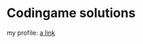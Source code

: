 # Codingame solutions
my profile: [a link](https://www.codingame.com/profile/c57d70dc96b5e641ef5dc97414648be67150722)
